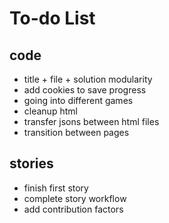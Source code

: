 # To-do List
## code
- title + file + solution modularity
- add cookies to save progress
- going into different games
- cleanup html
- transfer jsons between html files
- transition between pages
## stories
- finish first story
- complete story workflow
- add contribution factors